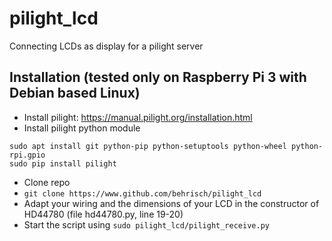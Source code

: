 # pilight_lcd
Connecting LCDs as display for a pilight server

## Installation (tested only on Raspberry Pi 3 with Debian based Linux)
- Install pilight: https://manual.pilight.org/installation.html
- Install pilight python module
```
sudo apt install git python-pip python-setuptools python-wheel python-rpi.gpio
sudo pip install pilight
```
- Clone repo
- `git clone https://www.github.com/behrisch/pilight_lcd`
- Adapt your wiring and the dimensions of your LCD in the constructor of HD44780 (file hd44780.py, line 19-20)
- Start the script using `sudo pilight_lcd/pilight_receive.py`
